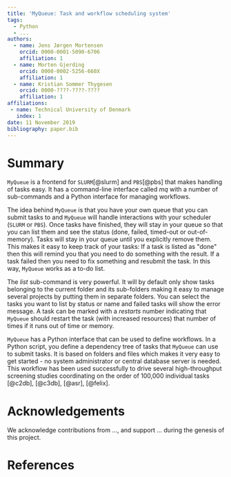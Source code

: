 ```yaml
---
title: 'MyQueue: Task and workflow scheduling system'
tags:
  - Python
  - ...
authors:
  - name: Jens Jørgen Mortensen
    orcid: 0000-0001-5090-6706
    affiliation: 1
  - name: Morten Gjerding
    orcid: 0000-0002-5256-660X
    affiliation: 1
  - name: Kristian Sommer Thygesen
    orcid: 0000-????-????-????
    affiliation: 1
affiliations:
 - name: Technical University of Denmark
   index: 1
date: 11 November 2019
bibliography: paper.bib
---
```


# Summary

`MyQueue` is a frontend for `SLURM`[@slurm] and `PBS`[@pbs] that makes
handling of tasks easy. It has a command-line interface called *mq* with a
number of sub-commands and a Python interface for managing workflows.

The idea behind `MyQueue` is that you have your own queue that you can
submit tasks to and `MyQueue` will handle interactions with your
scheduler (`SLURM` or `PBS`).  Once tasks have finished, they will stay
in your queue so that you can list them and see the status (done, failed,
timed-out or out-of-memory). Tasks will stay in your queue until you
explicitly remove them.  This makes it easy to keep track of your tasks:
If a task is listed as "done" then this will remind you that you need to do
something with the result.  If a task failed then you need to fix something
and resubmit the task.  In this way, `MyQueue` works as a to-do list.

The *list* sub-command is very powerful.  It will by default only show tasks
belonging to the current folder and its sub-folders making it easy to manage
several projects by putting them in separate folders.  You can select the
tasks you want to list by status or name and failed tasks will show the error
message.  A task can be marked with a *restarts* number indicating that
`MyQueue` should restart the task (with increased resources) that number of
times if it runs out of time or memory.

`MyQueue` has a Python interface that can be used to define workflows.
In a Python script, you define a dependency tree of tasks that `MyQueue` can
use to submit tasks. It is based on folders and files which makes it very easy
to get started - no system administrator or central database server is needed.
This workflow has been used successfully to drive several high-throughput
screening studies coordinating on the order of 100,000 individual tasks
[@c2db], [@c3db], [@asr], [@felix].

# Acknowledgements

We acknowledge contributions from ..., and support ... during the genesis of
this project.

# References
